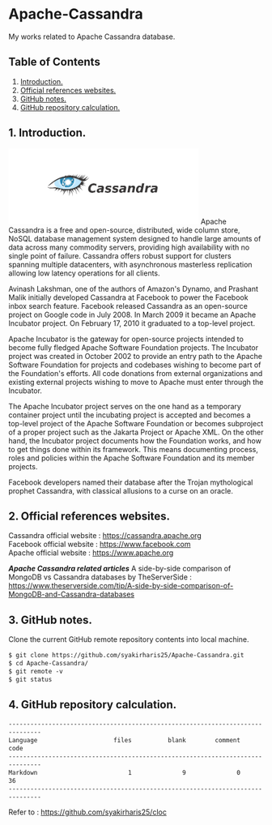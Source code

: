# Apache-Cassandra
My works related to Apache Cassandra database.

## Table of Contents
1. [Introduction.](#introduction)
2. [Official references websites.](#references)
3. [GitHub notes.](#github)
4. [GitHub repository calculation.](#calculation)

<a name="introduction"></a>
## 1. Introduction.
<img src="cassandra.png" height="150"> 
Apache Cassandra is a free and open-source, distributed, wide column store, NoSQL database management system designed to handle large amounts of data across many commodity servers, providing high availability with no single point of failure. Cassandra offers robust support for clusters spanning multiple datacenters, with asynchronous masterless replication allowing low latency operations for all clients.

Avinash Lakshman, one of the authors of Amazon's Dynamo, and Prashant Malik initially developed Cassandra at Facebook to power the Facebook inbox search feature. Facebook released Cassandra as an open-source project on Google code in July 2008. In March 2009 it became an Apache Incubator project. On February 17, 2010 it graduated to a top-level project.

Apache Incubator is the gateway for open-source projects intended to become fully fledged Apache Software Foundation projects.
The Incubator project was created in October 2002 to provide an entry path to the Apache Software Foundation for projects and codebases wishing to become part of the Foundation's efforts. All code donations from external organizations and existing external projects wishing to move to Apache must enter through the Incubator.

The Apache Incubator project serves on the one hand as a temporary container project until the incubating project is accepted and becomes a top-level project of the Apache Software Foundation or becomes subproject of a proper project such as the Jakarta Project or Apache XML. On the other hand, the Incubator project documents how the Foundation works, and how to get things done within its framework. This means documenting process, roles and policies within the Apache Software Foundation and its member projects.

Facebook developers named their database after the Trojan mythological prophet Cassandra, with classical allusions to a curse on an oracle.

<a name="references"></a>
## 2. Official references websites. <br />
Cassandra official website : https://cassandra.apache.org <br />
Facebook official website : https://www.facebook.com <br />
Apache official website : https://www.apache.org <br />

**_Apache Cassandra related articles_**
A side-by-side comparison of MongoDB vs Cassandra databases by TheServerSide : https://www.theserverside.com/tip/A-side-by-side-comparison-of-MongoDB-and-Cassandra-databases <br />

<a name="github"></a>
## 3. GitHub notes.
Clone the current GitHub remote repository contents into local machine.
```
$ git clone https://github.com/syakirharis25/Apache-Cassandra.git
$ cd Apache-Cassandra/
$ git remote -v
$ git status
```

<a name="calculation"></a>
## 4. GitHub repository calculation.
```
-------------------------------------------------------------------------------
Language                     files          blank        comment           code
-------------------------------------------------------------------------------
Markdown                         1              9              0             36
-------------------------------------------------------------------------------
```
Refer to : https://github.com/syakirharis25/cloc
